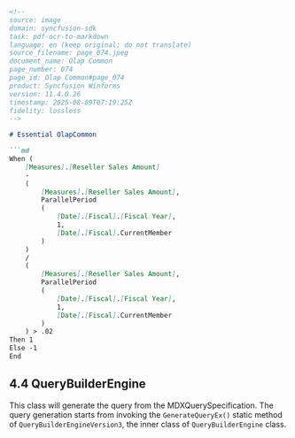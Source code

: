```markdown
<!--
source: image
domain: syncfusion-sdk
task: pdf-ocr-to-markdown
language: en (keep original; do not translate)
source_filename: page_074.jpeg
document_name: Olap Common
page_number: 074
page_id: Olap Common#page_074
product: Syncfusion Winforms
version: 11.4.0.26
timestamp: 2025-08-09T07:19:25Z
fidelity: lossless
-->

# Essential OlapCommon

```md
When (
    [Measures].[Reseller Sales Amount]
    -
    (
        [Measures].[Reseller Sales Amount],
        ParallelPeriod
        (
            [Date].[Fiscal].[Fiscal Year],
            1,
            [Date].[Fiscal].CurrentMember
        )
    )
    /
    (
        [Measures].[Reseller Sales Amount],
        ParallelPeriod
        (
            [Date].[Fiscal].[Fiscal Year],
            1,
            [Date].[Fiscal].CurrentMember
        )
    ) > .02
Then 1
Else -1
End
```

## 4.4 QueryBuilderEngine

This class will generate the query from the MDXQuerySpecification. The query generation starts from invoking the `GenerateQueryEx()` static method of `QueryBuilderEngineVersion3`, the inner class of `QueryBuilderEngine` class.

<!-- tags: [OlapCommon, query generation, MDXQuerySpecification, QueryBuilderEngine,GenerateQueryEx, performance optimization] keywords: [Olap, query builder, MDX, cube, data analysis] -->
```